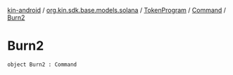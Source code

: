 [kin-android](../../../index.md) / [org.kin.sdk.base.models.solana](../../index.md) / [TokenProgram](../index.md) / [Command](index.md) / [Burn2](./-burn2.md)

# Burn2

`object Burn2 : Command`